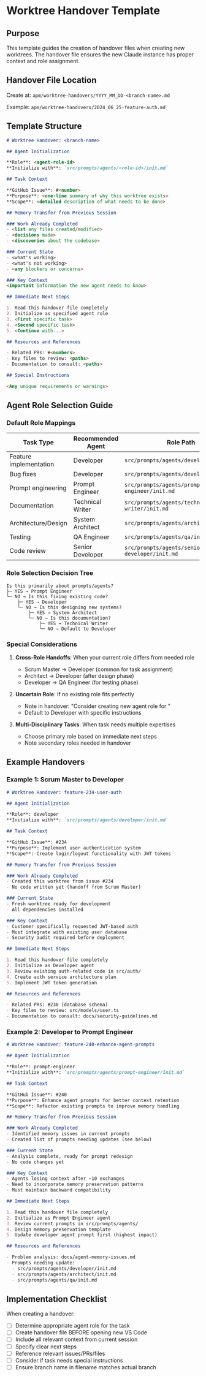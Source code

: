 # Worktree Handover Template

## Purpose

This template guides the creation of handover files when creating new worktrees. The handover file ensures the new Claude instance has proper context and role assignment.

## Handover File Location

Create at: `apm/worktree-handovers/YYYY_MM_DD-<branch-name>.md`

Example: `apm/worktree-handovers/2024_06_25-feature-auth.md`

## Template Structure

```markdown
# Worktree Handover: <branch-name>

## Agent Initialization

**Role**: <agent-role-id>  
**Initialize with**: `src/prompts/agents/<role-id>/init.md`

## Task Context

**GitHub Issue**: #<number>  
**Purpose**: <one-line summary of why this worktree exists>  
**Scope**: <detailed description of what needs to be done>

## Memory Transfer from Previous Session

### Work Already Completed
- <list any files created/modified>
- <decisions made>
- <discoveries about the codebase>

### Current State
- <what's working>
- <what's not working>
- <any blockers or concerns>

### Key Context
<Important information the new agent needs to know>

## Immediate Next Steps

1. Read this handover file completely
2. Initialize as specified agent role
3. <First specific task>
4. <Second specific task>
5. <Continue with...>

## Resources and References

- Related PRs: #<numbers>
- Key files to review: <paths>
- Documentation to consult: <paths>

## Special Instructions

<Any unique requirements or warnings>
```

## Agent Role Selection Guide

### Default Role Mappings

| Task Type | Recommended Agent | Role Path |
|-----------|------------------|-----------|
| Feature implementation | Developer | `src/prompts/agents/developer/init.md` |
| Bug fixes | Developer | `src/prompts/agents/developer/init.md` |
| Prompt engineering | Prompt Engineer | `src/prompts/agents/prompt-engineer/init.md` |
| Documentation | Technical Writer | `src/prompts/agents/technical-writer/init.md` |
| Architecture/Design | System Architect | `src/prompts/agents/architect/init.md` |
| Testing | QA Engineer | `src/prompts/agents/qa/init.md` |
| Code review | Senior Developer | `src/prompts/agents/senior-developer/init.md` |

### Role Selection Decision Tree

```
Is this primarily about prompts/agents?
├─ YES → Prompt Engineer
└─ NO → Is this fixing existing code?
    ├─ YES → Developer
    └─ NO → Is this designing new systems?
        ├─ YES → System Architect
        └─ NO → Is this documentation?
            ├─ YES → Technical Writer
            └─ NO → Default to Developer
```

### Special Considerations

1. **Cross-Role Handoffs**: When your current role differs from needed role
   - Scrum Master → Developer (common for task assignment)
   - Architect → Developer (after design phase)
   - Developer → QA Engineer (for testing phase)

2. **Uncertain Role**: If no existing role fits perfectly
   - Note in handover: "Consider creating new agent role for <specific need>"
   - Default to Developer with specific instructions

3. **Multi-Disciplinary Tasks**: When task needs multiple expertises
   - Choose primary role based on immediate next steps
   - Note secondary roles needed in handover

## Example Handovers

### Example 1: Scrum Master to Developer

```markdown
# Worktree Handover: feature-234-user-auth

## Agent Initialization

**Role**: developer  
**Initialize with**: `src/prompts/agents/developer/init.md`

## Task Context

**GitHub Issue**: #234  
**Purpose**: Implement user authentication system  
**Scope**: Create login/logout functionality with JWT tokens

## Memory Transfer from Previous Session

### Work Already Completed
- Created this worktree from issue #234
- No code written yet (handoff from Scrum Master)

### Current State
- Fresh worktree ready for development
- All dependencies installed

### Key Context
- Customer specifically requested JWT-based auth
- Must integrate with existing user database
- Security audit required before deployment

## Immediate Next Steps

1. Read this handover file completely
2. Initialize as Developer agent
3. Review existing auth-related code in src/auth/
4. Create auth service architecture plan
5. Implement JWT token generation

## Resources and References

- Related PRs: #230 (database schema)
- Key files to review: src/models/user.ts
- Documentation to consult: docs/security-guidelines.md
```

### Example 2: Developer to Prompt Engineer

```markdown
# Worktree Handover: feature-240-enhance-agent-prompts

## Agent Initialization

**Role**: prompt-engineer  
**Initialize with**: `src/prompts/agents/prompt-engineer/init.md`

## Task Context

**GitHub Issue**: #240  
**Purpose**: Enhance agent prompts for better context retention  
**Scope**: Refactor existing prompts to improve memory handling

## Memory Transfer from Previous Session

### Work Already Completed
- Identified memory issues in current prompts
- Created list of prompts needing updates (see below)

### Current State
- Analysis complete, ready for prompt redesign
- No code changes yet

### Key Context
- Agents losing context after ~10 exchanges
- Need to incorporate memory preservation patterns
- Must maintain backward compatibility

## Immediate Next Steps

1. Read this handover file completely
2. Initialize as Prompt Engineer agent
3. Review current prompts in src/prompts/agents/
4. Design memory preservation template
5. Update developer agent prompt first (highest impact)

## Resources and References

- Problem analysis: docs/agent-memory-issues.md
- Prompts needing update:
  - src/prompts/agents/developer/init.md
  - src/prompts/agents/architect/init.md
  - src/prompts/agents/qa/init.md
```

## Implementation Checklist

When creating a handover:

- [ ] Determine appropriate agent role for the task
- [ ] Create handover file BEFORE opening new VS Code
- [ ] Include all relevant context from current session
- [ ] Specify clear next steps
- [ ] Reference relevant issues/PRs/files
- [ ] Consider if task needs special instructions
- [ ] Ensure branch name in filename matches actual branch